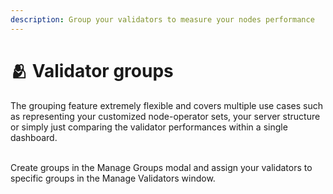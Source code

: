 ```yaml
---
description: Group your validators to measure your nodes performance
---
```


# 🫂 Validator groups

The grouping feature extremely flexible and covers multiple use cases such as representing your customized node-operator sets, your server structure or simply just comparing the validator performances within a single dashboard.

\
Create groups in the Manage Groups modal and assign your validators to specific groups in the Manage Validators window.

<figure><img src="../.gitbook/assets/CreateGroup.webp" alt=""><figcaption></figcaption></figure>

